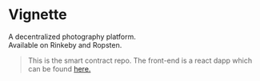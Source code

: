 # Vignette
A decentralized photography platform.  
Available on Rinkeby and Ropsten.

> This is the smart contract repo. The front-end is a react dapp which can be found [here.](https://github.com/theabdullahalam/vignette-user)
